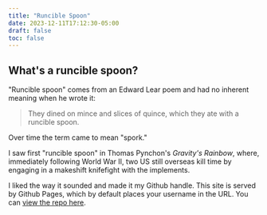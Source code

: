 ```yaml
---
title: "Runcible Spoon"
date: 2023-12-11T17:12:30-05:00
draft: false
toc: false
---
```


## What's a runcible spoon?

"Runcible spoon" comes from an Edward Lear poem and had no inherent meaning when he wrote it:

>They dined on mince and slices of quince, 
>which they ate with a runcible spoon.

Over time the term came to mean "spork." 

I saw first "runcible spoon" in Thomas Pynchon's *Gravity's Rainbow*, where, immediately following World War II, two US still overseas kill time by engaging in a makeshift knifefight with the implements. 

I liked the way it sounded and made it my Github handle. This site is served by Github Pages, which by default places your username in the URL. You can [view the repo here](https://github.com/runcible-spoon/runcible-spoon.github.io).
